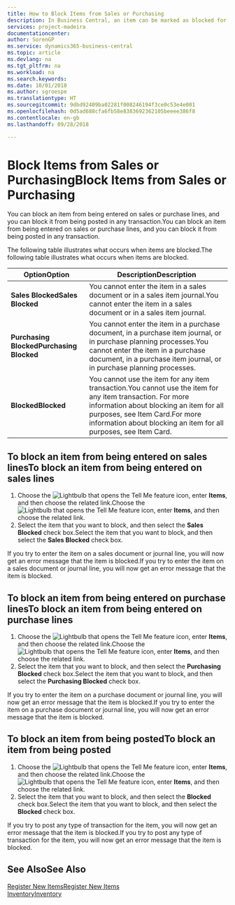 ```yaml
---
title: How to Block Items from Sales or Purchasing
description: In Business Central, an item can be marked as blocked for sales, blocked for purchase, or blocked for all purposes.
services: project-madeira
documentationcenter: 
author: SorenGP
ms.service: dynamics365-business-central
ms.topic: article
ms.devlang: na
ms.tgt_pltfrm: na
ms.workload: na
ms.search.keywords: 
ms.date: 10/01/2018
ms.author: sgroespe
ms.translationtype: HT
ms.sourcegitcommit: 9dbd92409ba02281f008246194f3ce0c53e4e001
ms.openlocfilehash: 0d5ad688cfa6fb58e8383692362105beeee386f8
ms.contentlocale: en-gb
ms.lasthandoff: 09/28/2018

---
```

# <a name="block-items-from-sales-or-purchasing"></a><span data-ttu-id="73339-103">Block Items from Sales or Purchasing</span><span class="sxs-lookup"><span data-stu-id="73339-103">Block Items from Sales or Purchasing</span></span>
<span data-ttu-id="73339-104">You can block an item from being entered on sales or purchase lines, and you can block it from being posted in any transaction.</span><span class="sxs-lookup"><span data-stu-id="73339-104">You can block an item from being entered on sales or purchase lines, and you can block it from being posted in any transaction.</span></span>  

<span data-ttu-id="73339-105">The following table illustrates what occurs when items are blocked.</span><span class="sxs-lookup"><span data-stu-id="73339-105">The following table illustrates what occurs when items are blocked.</span></span>  

|<span data-ttu-id="73339-106">Option</span><span class="sxs-lookup"><span data-stu-id="73339-106">Option</span></span>|<span data-ttu-id="73339-107">Description</span><span class="sxs-lookup"><span data-stu-id="73339-107">Description</span></span>|  
|--------------------|------------|  
|<span data-ttu-id="73339-108">**Sales Blocked**</span><span class="sxs-lookup"><span data-stu-id="73339-108">**Sales Blocked**</span></span>|<span data-ttu-id="73339-109">You cannot enter the item in a sales document or in a sales item journal.</span><span class="sxs-lookup"><span data-stu-id="73339-109">You cannot enter the item in a sales document or in a sales item journal.</span></span>|  
|<span data-ttu-id="73339-110">**Purchasing Blocked**</span><span class="sxs-lookup"><span data-stu-id="73339-110">**Purchasing Blocked**</span></span>|<span data-ttu-id="73339-111">You cannot enter the item in a purchase document, in a purchase item journal, or in purchase planning processes.</span><span class="sxs-lookup"><span data-stu-id="73339-111">You cannot enter the item in a purchase document, in a purchase item journal, or in purchase planning processes.</span></span>|  
|<span data-ttu-id="73339-112">**Blocked**</span><span class="sxs-lookup"><span data-stu-id="73339-112">**Blocked**</span></span>|<span data-ttu-id="73339-113">You cannot use the item for any item transaction.</span><span class="sxs-lookup"><span data-stu-id="73339-113">You cannot use the item for any item transaction.</span></span> <span data-ttu-id="73339-114">For more information about blocking an item for all purposes, see Item Card.</span><span class="sxs-lookup"><span data-stu-id="73339-114">For more information about blocking an item for all purposes, see Item Card.</span></span>|  

## <a name="to-block-an-item-from-being-entered-on-sales-lines"></a><span data-ttu-id="73339-115">To block an item from being entered on sales lines</span><span class="sxs-lookup"><span data-stu-id="73339-115">To block an item from being entered on sales lines</span></span>  

1.  <span data-ttu-id="73339-116">Choose the ![Lightbulb that opens the Tell Me feature](media/ui-search/search_small.png "Tell me what you want to do") icon, enter **Items**, and then choose the related link.</span><span class="sxs-lookup"><span data-stu-id="73339-116">Choose the ![Lightbulb that opens the Tell Me feature](media/ui-search/search_small.png "Tell me what you want to do") icon, enter **Items**, and then choose the related link.</span></span>  
2.  <span data-ttu-id="73339-117">Select the item that you want to block, and then select the **Sales Blocked** check box.</span><span class="sxs-lookup"><span data-stu-id="73339-117">Select the item that you want to block, and then select the **Sales Blocked** check box.</span></span>  

<span data-ttu-id="73339-118">If you try to enter the item on a sales document or journal line, you will now get an error message that the item is blocked.</span><span class="sxs-lookup"><span data-stu-id="73339-118">If you try to enter the item on a sales document or journal line, you will now get an error message that the item is blocked.</span></span>

## <a name="to-block-an-item-from-being-entered-on-purchase-lines"></a><span data-ttu-id="73339-119">To block an item from being entered on purchase lines</span><span class="sxs-lookup"><span data-stu-id="73339-119">To block an item from being entered on purchase lines</span></span>  

1.  <span data-ttu-id="73339-120">Choose the ![Lightbulb that opens the Tell Me feature](media/ui-search/search_small.png "Tell me what you want to do") icon, enter **Items**, and then choose the related link.</span><span class="sxs-lookup"><span data-stu-id="73339-120">Choose the ![Lightbulb that opens the Tell Me feature](media/ui-search/search_small.png "Tell me what you want to do") icon, enter **Items**, and then choose the related link.</span></span>  
2.  <span data-ttu-id="73339-121">Select the item that you want to block, and then select the **Purchasing Blocked** check box.</span><span class="sxs-lookup"><span data-stu-id="73339-121">Select the item that you want to block, and then select the **Purchasing Blocked** check box.</span></span>  

<span data-ttu-id="73339-122">If you try to enter the item on a purchase document or journal line, you will now get an error message that the item is blocked.</span><span class="sxs-lookup"><span data-stu-id="73339-122">If you try to enter the item on a purchase document or journal line, you will now get an error message that the item is blocked.</span></span>

## <a name="to-block-an-item-from-being-posted"></a><span data-ttu-id="73339-123">To block an item from being posted</span><span class="sxs-lookup"><span data-stu-id="73339-123">To block an item from being posted</span></span>
1. <span data-ttu-id="73339-124">Choose the ![Lightbulb that opens the Tell Me feature](media/ui-search/search_small.png "Tell me what you want to do") icon, enter **Items**, and then choose the related link.</span><span class="sxs-lookup"><span data-stu-id="73339-124">Choose the ![Lightbulb that opens the Tell Me feature](media/ui-search/search_small.png "Tell me what you want to do") icon, enter **Items**, and then choose the related link.</span></span>
2. <span data-ttu-id="73339-125">Select the item that you want to block, and then select the **Blocked** check box.</span><span class="sxs-lookup"><span data-stu-id="73339-125">Select the item that you want to block, and then select the **Blocked** check box.</span></span>

<span data-ttu-id="73339-126">If you try to post any type of transaction for the item, you will now get an error message that the item is blocked.</span><span class="sxs-lookup"><span data-stu-id="73339-126">If you try to post any type of transaction for the item, you will now get an error message that the item is blocked.</span></span>

## <a name="see-also"></a><span data-ttu-id="73339-127">See Also</span><span class="sxs-lookup"><span data-stu-id="73339-127">See Also</span></span>  
[<span data-ttu-id="73339-128">Register New Items</span><span class="sxs-lookup"><span data-stu-id="73339-128">Register New Items</span></span>](inventory-how-register-new-items.md)  
[<span data-ttu-id="73339-129">Inventory</span><span class="sxs-lookup"><span data-stu-id="73339-129">Inventory</span></span>](inventory-manage-inventory.md)  

